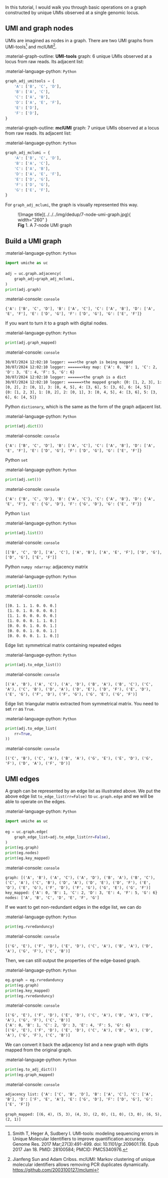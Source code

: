 In this tutorial, I would walk you through basic operations on a graph constructed by unique UMIs observed at a single genomic locus.

## UMI and graph nodes

UMIs are imagined as nodes in a graph. There are two UMI graphs from UMI-tools[^1] and mclUMI[^2].

[^1]: Smith T, Heger A, Sudbery I. UMI-tools: modeling sequencing errors in Unique Molecular Identifiers to improve quantification accuracy. Genome Res. 2017 Mar;27(3):491-499. doi: 10.1101/gr.209601.116. Epub 2017 Jan 18. PMID: 28100584; PMCID: PMC5340976.

[^2]: Jianfeng Sun and Adam Cribss. mclUMI: Markov clustering of unique molecular identifiers allows removing PCR duplicates dynamically. https://github.com/2003100127/mclumi

:material-graph-outline: **UMI-tools** graph: 6 unique UMIs observed at a locus from raw reads. Its adjacent list:

:material-language-python: `Python`
``` py linenums="1"
graph_adj_umitools = {
    'A': ['B', 'C', 'D'],
    'B': ['A', 'C'],
    'C': ['A', 'B'],
    'D': ['A', 'E', 'F'],
    'E': ['D'],
    'F': ['D'],
}
```

:material-graph-outline: **mclUMI** graph: 7 unique UMIs observed at a locus from raw reads. Its adjacent list:

:material-language-python: `Python`
``` py linenums="1"
graph_adj_mclumi = {
    'A': ['B', 'C', 'D'],
    'B': ['A', 'C'],
    'C': ['A', 'B'],
    'D': ['A', 'E', 'F'],
    'E': ['D', 'G'],
    'F': ['D', 'G'],
    'G': ['E', 'F'],
}
```

For `graph_adj_mclumi`, the graph is visually represented this way.

<figure markdown="span">
  ![Image title](../../../img/dedup/7-node-umi-graph.jpg){ width="260" }
  <figcaption><strong>Fig</strong> 1. A 7-node UMI graph</figcaption>
</figure>

## Build a UMI graph

:material-language-python: `Python`
``` py linenums="1"
import umiche as uc

adj = uc.graph.adjacency(
    graph_adj=graph_adj_mclumi,
)
print(adj.graph)
```

:material-console: `console`
``` shell
{'A': ['B', 'C', 'D'], 'B': ['A', 'C'], 'C': ['A', 'B'], 'D': ['A', 'E', 'F'], 'E': ['D', 'G'], 'F': ['D', 'G'], 'G': ['E', 'F']}
```

If you want to turn it to a graph with digital nodes.

:material-language-python: `Python`
``` py linenums="1"
print(adj.graph_mapped)
```

:material-console: `console`
``` shell
30/07/2024 12:02:10 logger: ===>the graph is being mapped
30/07/2024 12:02:10 logger: ======>key map: {'A': 0, 'B': 1, 'C': 2, 'D': 3, 'E': 4, 'F': 5, 'G': 6}
30/07/2024 12:02:10 logger: ======>the graph is a dict
30/07/2024 12:02:10 logger: ======>the mapped graph: {0: [1, 2, 3], 1: [0, 2], 2: [0, 1], 3: [0, 4, 5], 4: [3, 6], 5: [3, 6], 6: [4, 5]}
{0: [1, 2, 3], 1: [0, 2], 2: [0, 1], 3: [0, 4, 5], 4: [3, 6], 5: [3, 6], 6: [4, 5]}
```

Python `dictionary`, which is the same as the form of the graph adjacent list.

:material-language-python: `Python`
``` py linenums="1"
print(adj.dict())
```

:material-console: `console`
``` shell
{'A': ['B', 'C', 'D'], 'B': ['A', 'C'], 'C': ['A', 'B'], 'D': ['A', 'E', 'F'], 'E': ['D', 'G'], 'F': ['D', 'G'], 'G': ['E', 'F']}
```

Python `set`

:material-language-python: `Python`
``` py linenums="1"
print(adj.set())
```

:material-console: `console`
``` shell
{'A': {'B', 'C', 'D'}, 'B': {'A', 'C'}, 'C': {'A', 'B'}, 'D': {'A', 'E', 'F'}, 'E': {'G', 'D'}, 'F': {'G', 'D'}, 'G': {'E', 'F'}}
```


Python `list`

:material-language-python: `Python`
``` py linenums="1"
print(adj.list())
```

:material-console: `console`
``` shell
[['B', 'C', 'D'], ['A', 'C'], ['A', 'B'], ['A', 'E', 'F'], ['D', 'G'], ['D', 'G'], ['E', 'F']]
```


Python `numpy ndarray`: adjacency matrix

:material-language-python: `Python`
``` py linenums="1"
print(adj.list())
```

:material-console: `console`
``` shell
[[0. 1. 1. 1. 0. 0. 0.]
 [1. 0. 1. 0. 0. 0. 0.]
 [1. 1. 0. 0. 0. 0. 0.]
 [1. 0. 0. 0. 1. 1. 0.]
 [0. 0. 0. 1. 0. 0. 1.]
 [0. 0. 0. 1. 0. 0. 1.]
 [0. 0. 0. 0. 1. 1. 0.]]
```

Edge list: symmetrical matrix containing repeated edges

:material-language-python: `Python`
``` py linenums="1"
print(adj.to_edge_list())
```

:material-console: `console`
``` shell
[('A', 'B'), ('A', 'C'), ('A', 'D'), ('B', 'A'), ('B', 'C'), ('C', 'A'), ('C', 'B'), ('D', 'A'), ('D', 'E'), ('D', 'F'), ('E', 'D'), ('E', 'G'), ('F', 'D'), ('F', 'G'), ('G', 'E'), ('G', 'F')]
```


Edge list: triangular matrix extracted from symmetrical matrix. You need to set `rr` as `True`.

:material-language-python: `Python`
``` py linenums="1"
print(adj.to_edge_list(
    rr=True,
))
```

:material-console: `console`
``` shell
[('C', 'B'), ('C', 'A'), ('B', 'A'), ('G', 'E'), ('E', 'D'), ('G', 'F'), ('D', 'A'), ('F', 'D')]
```


## UMI edges

A graph can be represented by an edge list as illustrated above. We put the above edge list `to_edge_list(rr=False)` to `uc.graph.edge` and we will be able to operate on the edges.

:material-language-python: `Python`
``` py linenums="1"
import umiche as uc

eg = uc.graph.edge(
    graph_edge_list=adj.to_edge_list(rr=False),
)
print(eg.graph)
print(eg.nodes)
print(eg.key_mapped)
```

:material-console: `console`
``` shell
graph: [('A', 'B'), ('A', 'C'), ('A', 'D'), ('B', 'A'), ('B', 'C'), ('C', 'A'), ('C', 'B'), ('D', 'A'), ('D', 'E'), ('D', 'F'), ('E', 'D'), ('E', 'G'), ('F', 'D'), ('F', 'G'), ('G', 'E'), ('G', 'F')]
key_mapped: {'A': 0, 'B': 1, 'C': 2, 'D': 3, 'E': 4, 'F': 5, 'G': 6}
nodes: ['A', 'B', 'C', 'D', 'E', 'F', 'G']
```

If we want to get non-redundant edges in the edge list, we can do

:material-language-python: `Python`
``` py linenums="1"
print(eg.rvredanduncy)
```

:material-console: `console`
``` shell
[('G', 'E'), ('F', 'D'), ('E', 'D'), ('C', 'A'), ('B', 'A'), ('D', 'A'), ('G', 'F'), ('C', 'B')]
```

Then, we can still output the properties of the edge-based graph.

:material-language-python: `Python`
``` py linenums="1"
eg.graph = eg.rvredanduncy
print(eg.graph)
print(eg.key_mapped)
print(eg.rvredanduncy)
```

:material-console: `console`
``` shell
[('G', 'E'), ('F', 'D'), ('E', 'D'), ('C', 'A'), ('B', 'A'), ('D', 'A'), ('G', 'F'), ('C', 'B')]
{'A': 0, 'B': 1, 'C': 2, 'D': 3, 'E': 4, 'F': 5, 'G': 6}
[('G', 'E'), ('F', 'D'), ('E', 'D'), ('C', 'A'), ('B', 'A'), ('D', 'A'), ('G', 'F'), ('C', 'B')]
```

We can convert it back the adjacency list and a new graph with digits mapped from the original graph.

:material-language-python: `Python`
``` py linenums="1"
print(eg.to_adj_dict())
print(eg.graph_mapped)
```

:material-console: `console`
``` shell
adjacency list: {'A': ['C', 'B', 'D'], 'B': ['A', 'C'], 'C': ['A', 'B'], 'D': ['F', 'E', 'A'], 'E': ['G', 'D'], 'F': ['D', 'G'], 'G': ['E', 'F']}

graph_mapped: [(6, 4), (5, 3), (4, 3), (2, 0), (1, 0), (3, 0), (6, 5), (2, 1)]
```